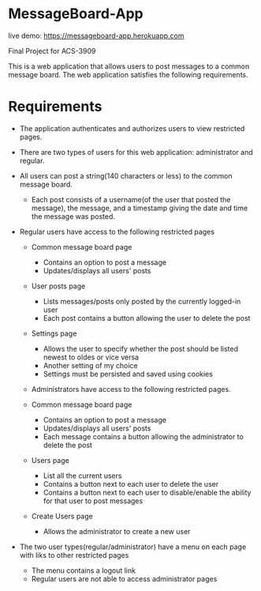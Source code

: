# MessageBoard-App
live demo: https://messageboard-app.herokuapp.com


Final Project for ACS-3909


This is a web application that allows users to post messages to a common message board. The web application satisfies the following requirements.

# Requirements
- The application authenticates and authorizes users to view restricted pages.

- There are two types of users for this web application: administrator and regular.

- All users can post a string(140 characters or less) to the common message board.

    - Each post consists of a username(of the user that posted the message), the message, and a timestamp giving the date and time the message was posted.
- Regular users have access to the following restricted pages

  - Common message board page
      - Contains an option to post a message
      - Updates/displays all users' posts
  - User posts page
      - Lists messages/posts only posted by the currently logged-in user
      - Each post contains a button allowing the user to delete the post
  - Settings page
      - Allows the user to specify whether the post should be listed newest to oldes or vice versa
      - Another setting of my choice
      - Settings must be persisted and saved using cookies
  - Administrators have access to the following restricted pages.

  - Common message board page
      - Contains an option to post a message
      - Updates/displays all users' posts
      - Each message contains a button allowing the administrator to delete the post
  - Users page
      - List all the current users
      - Contains a button next to each user to delete the user
      - Contains a button next to each user to disable/enable the ability for that user to post messages
  - Create Users page
      - Allows the administrator to create a new user
- The two user types(regular/administrator) have a menu on each page with liks to other restricted pages

  - The menu contains a logout link
  - Regular users are not able to access administrator pages
